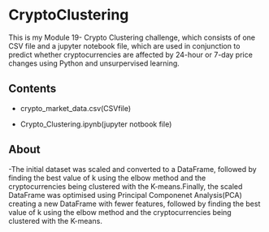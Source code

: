 # CryptoClustering

This is my Module 19- Crypto Clustering challenge, which consists of one CSV file and a jupyter notebook file, which are used in conjunction to predict whether cryptocurrencies are affected by 24-hour or 7-day price changes using Python
and unsurpervised learning.

## Contents

- crypto_market_data.csv(CSVfile)

- Crypto_Clustering.ipynb(jupyter notbook file)


## About

-The initial dataset was scaled and converted to a DataFrame, followed by finding the best value of k using the elbow method and the cryptocurrencies being clustered with the K-means.Finally, the scaled DataFrame was optimised using Principal
Componenet Analysis(PCA) creating a new DataFrame with fewer features, followed by finding the best value of k using the elbow method and the cryptocurrencies being clustered with the K-means.
